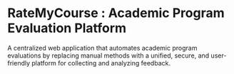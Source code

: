 # RateMyCourse : Academic Program Evaluation Platform

A centralized web application that automates academic program evaluations by replacing manual methods with a unified, secure, and user-friendly platform for collecting and analyzing feedback.
